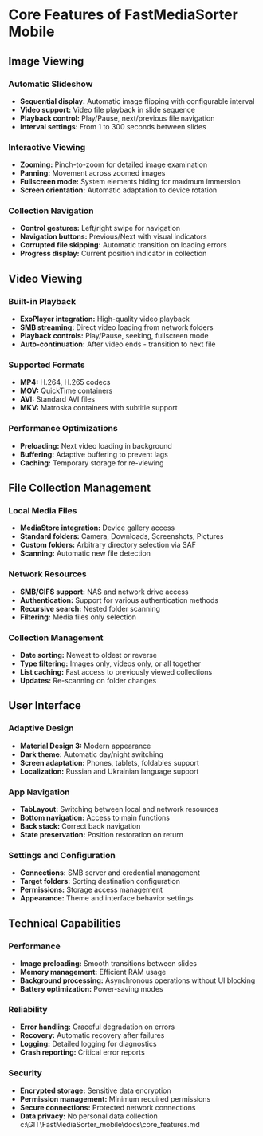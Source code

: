 # Core Features of FastMediaSorter Mobile

## Image Viewing

### Automatic Slideshow
- **Sequential display:** Automatic image flipping with configurable interval
- **Video support:** Video file playback in slide sequence
- **Playback control:** Play/Pause, next/previous file navigation
- **Interval settings:** From 1 to 300 seconds between slides

### Interactive Viewing
- **Zooming:** Pinch-to-zoom for detailed image examination
- **Panning:** Movement across zoomed images
- **Fullscreen mode:** System elements hiding for maximum immersion
- **Screen orientation:** Automatic adaptation to device rotation

### Collection Navigation
- **Control gestures:** Left/right swipe for navigation
- **Navigation buttons:** Previous/Next with visual indicators
- **Corrupted file skipping:** Automatic transition on loading errors
- **Progress display:** Current position indicator in collection

## Video Viewing

### Built-in Playback
- **ExoPlayer integration:** High-quality video playback
- **SMB streaming:** Direct video loading from network folders
- **Playback controls:** Play/Pause, seeking, fullscreen mode
- **Auto-continuation:** After video ends - transition to next file

### Supported Formats
- **MP4:** H.264, H.265 codecs
- **MOV:** QuickTime containers
- **AVI:** Standard AVI files
- **MKV:** Matroska containers with subtitle support

### Performance Optimizations
- **Preloading:** Next video loading in background
- **Buffering:** Adaptive buffering to prevent lags
- **Caching:** Temporary storage for re-viewing

## File Collection Management

### Local Media Files
- **MediaStore integration:** Device gallery access
- **Standard folders:** Camera, Downloads, Screenshots, Pictures
- **Custom folders:** Arbitrary directory selection via SAF
- **Scanning:** Automatic new file detection

### Network Resources
- **SMB/CIFS support:** NAS and network drive access
- **Authentication:** Support for various authentication methods
- **Recursive search:** Nested folder scanning
- **Filtering:** Media files only selection

### Collection Management
- **Date sorting:** Newest to oldest or reverse
- **Type filtering:** Images only, videos only, or all together
- **List caching:** Fast access to previously viewed collections
- **Updates:** Re-scanning on folder changes

## User Interface

### Adaptive Design
- **Material Design 3:** Modern appearance
- **Dark theme:** Automatic day/night switching
- **Screen adaptation:** Phones, tablets, foldables support
- **Localization:** Russian and Ukrainian language support

### App Navigation
- **TabLayout:** Switching between local and network resources
- **Bottom navigation:** Access to main functions
- **Back stack:** Correct back navigation
- **State preservation:** Position restoration on return

### Settings and Configuration
- **Connections:** SMB server and credential management
- **Target folders:** Sorting destination configuration
- **Permissions:** Storage access management
- **Appearance:** Theme and interface behavior settings

## Technical Capabilities

### Performance
- **Image preloading:** Smooth transitions between slides
- **Memory management:** Efficient RAM usage
- **Background processing:** Asynchronous operations without UI blocking
- **Battery optimization:** Power-saving modes

### Reliability
- **Error handling:** Graceful degradation on errors
- **Recovery:** Automatic recovery after failures
- **Logging:** Detailed logging for diagnostics
- **Crash reporting:** Critical error reports

### Security
- **Encrypted storage:** Sensitive data encryption
- **Permission management:** Minimum required permissions
- **Secure connections:** Protected network connections
- **Data privacy:** No personal data collection</content>
<parameter name="filePath">c:\GIT\FastMediaSorter_mobile\docs\core_features.md